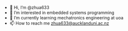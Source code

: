 - 👋 Hi, I’m @zhua633
- 👀 I’m interested in embedded systems programming
- 🌱 I’m currently learning mechatronics engineering at uoa
- 📫 How to reach me zhua633@aucklanduni.ac.nz

<!---
zhua633/zhua633 is a ✨ special ✨ repository because its `README.md` (this file) appears on your GitHub profile.
You can click the Preview link to take a look at your changes.
--->
